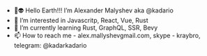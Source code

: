 - 👋👽 Hello Earth!!! I’m Alexander Malyshev aka @kadario
- 👀 I’m interested in Javascritp, React, Vue, Rust
- 🌱 I’m currently learning Rust, GraphQL, SSR, Bevy
- 📫 How to reach me - alex.mallyshevgmail.com, skype - kraybro, telegram: @kadarkadario

<!---
Kadario is a ✨ special ✨ repository because its `README.md` (this file) appears on your GitHub profile.
You can click the Preview link to take a look at your changes.
--->
